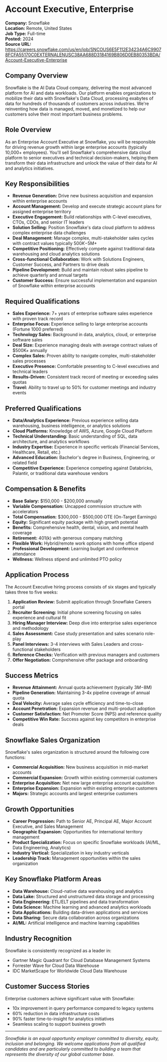# Account Executive, Enterprise

**Company:** Snowflake  
**Location:** Remote, United States  
**Job Type:** Full-time  
**Posted:** 2024  
**Source URL:** https://careers.snowflake.com/us/en/job/SNCOUS6E5F112E34234A6C99078FCFA55170C0EXTERNALENUSC38AA688D3184169B806D0EB80353BDA/Account-Executive-Enterprise

## Company Overview

Snowflake is the AI Data Cloud company, delivering the most advanced platform for AI and data workloads. Our platform enables organizations to mobilize their data with Snowflake's Data Cloud, processing exabytes of data for hundreds of thousands of customers across industries. We're reinventing how data is managed, moved, and monetized to help our customers solve their most important business problems.

## Role Overview

As an Enterprise Account Executive at Snowflake, you will be responsible for driving revenue growth within large enterprise accounts (typically 10,000+ employees). You'll sell Snowflake's comprehensive data cloud platform to senior executives and technical decision-makers, helping them transform their data infrastructure and unlock the value of their data for AI and analytics initiatives.

## Key Responsibilities

- **Revenue Generation:** Drive new business acquisition and expansion within enterprise accounts
- **Account Management:** Develop and execute strategic account plans for assigned enterprise territory
- **Executive Engagement:** Build relationships with C-level executives, CTOs, CDOs, and senior IT leaders
- **Solution Selling:** Position Snowflake's data cloud platform to address complex enterprise data challenges
- **Deal Management:** Manage complex, multi-stakeholder sales cycles with contract values typically $500K-$5M+
- **Competitive Positioning:** Effectively compete against traditional data warehousing and cloud analytics solutions
- **Cross-functional Collaboration:** Work with Solutions Engineers, Customer Success, and Partners to drive deals
- **Pipeline Development:** Build and maintain robust sales pipeline to achieve quarterly and annual targets
- **Customer Success:** Ensure successful implementation and expansion of Snowflake within enterprise accounts

## Required Qualifications

- **Sales Experience:** 7+ years of enterprise software sales experience with proven track record
- **Enterprise Focus:** Experience selling to large enterprise accounts (Fortune 1000 preferred)
- **Technology Sales:** Background in data, analytics, cloud, or enterprise software sales
- **Deal Size:** Experience managing deals with average contract values of $500K+ annually
- **Complex Sales:** Proven ability to navigate complex, multi-stakeholder sales processes
- **Executive Presence:** Comfortable presenting to C-level executives and technical leaders
- **Results-Driven:** Consistent track record of meeting or exceeding sales quotas
- **Travel:** Ability to travel up to 50% for customer meetings and industry events

## Preferred Qualifications

- **Data/Analytics Experience:** Previous experience selling data warehousing, business intelligence, or analytics solutions
- **Cloud Platforms:** Knowledge of AWS, Azure, Google Cloud Platform
- **Technical Understanding:** Basic understanding of SQL, data architecture, and analytics workflows
- **Industry Expertise:** Experience in specific verticals (Financial Services, Healthcare, Retail, etc.)
- **Advanced Education:** Bachelor's degree in Business, Engineering, or related field
- **Competitive Experience:** Experience competing against Databricks, Palantir, or traditional data warehouse vendors

## Compensation & Benefits

- **Base Salary:** $150,000 - $200,000 annually
- **Variable Compensation:** Uncapped commission structure with accelerators
- **Total Compensation:** $300,000 - $500,000 OTE (On-Target Earnings)
- **Equity:** Significant equity package with high growth potential
- **Benefits:** Comprehensive health, dental, vision, and mental health coverage
- **Retirement:** 401(k) with generous company matching
- **Flexible Work:** Hybrid/remote work options with home office stipend
- **Professional Development:** Learning budget and conference attendance
- **Wellness:** Wellness stipend and unlimited PTO policy

## Application Process

The Account Executive hiring process consists of six stages and typically takes three to five weeks:

1. **Application Review:** Submit application through Snowflake Careers portal
2. **Recruiter Screening:** Initial phone screening focusing on sales experience and cultural fit
3. **Hiring Manager Interview:** Deep dive into enterprise sales experience and methodology
4. **Sales Assessment:** Case study presentation and sales scenario role-play
5. **Panel Interviews:** 3-4 interviews with Sales Leaders and cross-functional stakeholders
6. **Reference Checks:** Verification with previous managers and customers
7. **Offer Negotiation:** Comprehensive offer package and onboarding

## Success Metrics

- **Revenue Attainment:** Annual quota achievement (typically $3M-$8M)
- **Pipeline Generation:** Maintaining 3-4x pipeline coverage of annual quota
- **Deal Velocity:** Average sales cycle efficiency and time-to-close
- **Account Penetration:** Expansion revenue and multi-product adoption
- **Customer Satisfaction:** Net Promoter Score (NPS) and reference quality
- **Competitive Win Rate:** Success against key competitors in enterprise deals

## Snowflake Sales Organization

Snowflake's sales organization is structured around the following core functions:

- **Commercial Acquisition:** New business acquisition in mid-market accounts
- **Commercial Expansion:** Growth within existing commercial customers
- **Enterprise Acquisition:** Net new large enterprise account acquisition
- **Enterprise Expansion:** Expansion within existing enterprise customers
- **Majors:** Strategic accounts and largest enterprise customers

## Growth Opportunities

- **Career Progression:** Path to Senior AE, Principal AE, Major Account Executive, and Sales Management
- **Geographic Expansion:** Opportunities for international territory management
- **Product Specialization:** Focus on specific Snowflake workloads (AI/ML, Data Engineering, Analytics)
- **Industry Vertical:** Specialization in key industry verticals
- **Leadership Track:** Management opportunities within the sales organization

## Key Snowflake Platform Areas

- **Data Warehouse:** Cloud-native data warehousing and analytics
- **Data Lake:** Structured and unstructured data storage and processing
- **Data Engineering:** ETL/ELT pipelines and data transformation
- **Data Science:** Machine learning and advanced analytics workloads
- **Data Applications:** Building data-driven applications and services
- **Data Sharing:** Secure data collaboration across organizations
- **AI/ML:** Artificial intelligence and machine learning capabilities

## Industry Recognition

Snowflake is consistently recognized as a leader in:
- Gartner Magic Quadrant for Cloud Database Management Systems
- Forrester Wave for Cloud Data Warehouse
- IDC MarketScape for Worldwide Cloud Data Warehouse

## Customer Success Stories

Enterprise customers achieve significant value with Snowflake:
- 10x improvement in query performance compared to legacy systems
- 60% reduction in data infrastructure costs
- 90% faster time-to-insight for analytics initiatives
- Seamless scaling to support business growth

---

*Snowflake is an equal opportunity employer committed to diversity, equity, inclusion and belonging. We welcome applications from all qualified candidates and are particularly committed to building a team that represents the diversity of our global customer base.*
